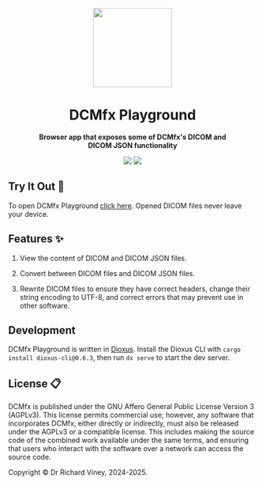 <div align="center">
  <img src="https://emoji2svg.deno.dev/api/🩻" height="160px">
  <h1>DCMfx Playground</h1>
  <p>
    <strong>
      Browser app that exposes some of DCMfx's DICOM and
      <br>
      DICOM JSON functionality
    </strong>
    <br />
  </p>

  [<img src="https://img.shields.io/badge/License-AGPLv3-blue.svg">](https://www.gnu.org/licenses/agpl-3.0.en.html)
  [<img src="https://img.shields.io/badge/MSRV-1.80-CE422B">](https://www.rust-lang.org)
</div>

## Try It Out 🛝

To open DCMfx Playground [click here](https://dcmfx.github.io/dcmfx-playground). Opened DICOM files
never leave your device.

## Features ✨

1. View the content of DICOM and DICOM JSON files.

2. Convert between DICOM files and DICOM JSON files.

3. Rewrite DICOM files to ensure they have correct headers, change their string encoding to UTF-8,
   and correct errors that may prevent use in other software.

## Development

DCMfx Playground is written in [Dioxus](https://dioxuslabs.com). Install the Dioxus CLI with
`cargo install dioxus-cli@0.6.3`, then run `dx serve` to start the dev server.

## License 📋

DCMfx is published under the GNU Affero General Public License Version 3 (AGPLv3). This license
permits commercial use; however, any software that incorporates DCMfx, either directly or
indirectly, must also be released under the AGPLv3 or a compatible license. This includes making the
source code of the combined work available under the same terms, and ensuring that users who
interact with the software over a network can access the source code.

Copyright © Dr Richard Viney, 2024-2025.
